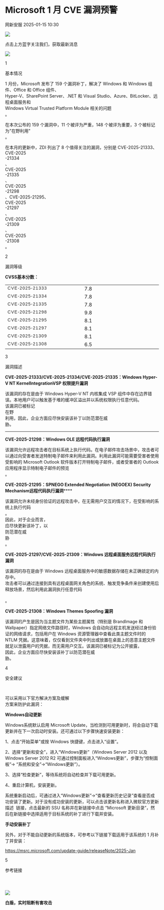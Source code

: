 #  Microsoft 1 月 CVE 漏洞预警   
 网新安服   2025-01-15 10:30  
  
![](https://mmbiz.qpic.cn/mmbiz_gif/OT1Aib4N17tPv5yWNBzpJW1HreoibdQRN6YakorxwBv9OVxREDT20IjMqvbKc4icFgxJwDAYgWl6ttLkvLpwKVoqw/640?wx_fmt=gif "")  
  
点击上方蓝字关注我们，获取最新消息  
  
  
![](https://mmbiz.qpic.cn/mmbiz_png/OT1Aib4N17tPv5yWNBzpJW1HreoibdQRN6ibt323b0qdibplmTcL1ibSPicweE7SV0zUESdKqrNiaPxZmfslRIbXoWVzg/640?wx_fmt=png "")  
  
1  
  
基本情况  
  
1 月份，Microsoft 发布了 159 个漏洞补丁，解决了 Windows 和 Windows 组件、Office 和 Office 组件、  
Hyper-V、SharePoint Server、.NET 和 Visual Studio、Azure、BitLocker、远程桌面服务和   
Windows Virtual Trusted Platform Module 相关的问题  
。  
  
  
在本次公布的 159 个漏洞中，11 个被评为严重，148 个被评为重要，3 个被标记为"在野利用"  
。  
  
  
在本月的更新中，ZDI 列出了 8 个值得关注的漏洞，分别是 CVE-2025-21333、  
CVE-2025  
-21334  
、  
CVE-2025  
-21335  
、  
CVE-2025  
-21298  
、CVE-2025-21295、  
CVE-2025  
-21297  
、  
CVE-2025  
-21309  
、  
CVE-2025  
-21308  
。  
  
  
2  
  
漏洞等级  
  
**CVSS基本分数：**  
<table><tbody><tr><td width="259" valign="top" style="word-break: break-all;"><span style="color: rgb(34, 34, 34);font-family: &#34;Microsoft YaHei UI&#34;, sans-serif;font-size: 14px;letter-spacing: 1.53333px;text-align: left;text-wrap: wrap;background-color: rgb(255, 255, 255);">CVE-2025-21333</span></td><td width="259" valign="top" style="word-break: break-all;">7.8<br/></td></tr><tr><td width="259" valign="top" style="word-break: break-all;"><span style="color: rgb(34, 34, 34);font-family: &#34;Microsoft YaHei UI&#34;, sans-serif;font-size: 14px;letter-spacing: 1.53333px;text-align: left;text-wrap: wrap;background-color: rgb(255, 255, 255);"><span style="color: rgb(34, 34, 34);font-family: &#34;Microsoft YaHei UI&#34;, sans-serif;font-size: 14px;letter-spacing: 1.53333px;text-align: left;background-color: rgb(255, 255, 255);">CVE-2025</span><span style="color: rgb(34, 34, 34);font-family: &#34;Microsoft YaHei UI&#34;, sans-serif;font-size: 14px;letter-spacing: 1.53333px;text-align: left;background-color: rgb(255, 255, 255);">-21334</span></span></td><td width="259" valign="top" style="word-break: break-all;">7.8<br/></td></tr><tr><td width="259" valign="top" style="word-break: break-all;"><span style="color: rgb(34, 34, 34);font-family: &#34;Microsoft YaHei UI&#34;, sans-serif;font-size: 14px;letter-spacing: 1.53333px;text-align: left;text-wrap: wrap;background-color: rgb(255, 255, 255);"><span style="color: rgb(34, 34, 34);font-family: &#34;Microsoft YaHei UI&#34;, sans-serif;font-size: 14px;letter-spacing: 1.53333px;text-align: left;background-color: rgb(255, 255, 255);">CVE-2025</span><span style="color: rgb(34, 34, 34);font-family: &#34;Microsoft YaHei UI&#34;, sans-serif;font-size: 14px;letter-spacing: 1.53333px;text-align: left;background-color: rgb(255, 255, 255);">-21335</span></span></td><td width="259" valign="top" style="word-break: break-all;">7.8<br/></td></tr><tr><td width="259" valign="top" style="word-break: break-all;"><span style="color: rgb(34, 34, 34);font-family: &#34;Microsoft YaHei UI&#34;, sans-serif;font-size: 14px;letter-spacing: 1.53333px;text-align: left;text-wrap: wrap;background-color: rgb(255, 255, 255);"><span style="color: rgb(34, 34, 34);font-family: &#34;Microsoft YaHei UI&#34;, sans-serif;font-size: 14px;letter-spacing: 1.53333px;text-align: left;background-color: rgb(255, 255, 255);">CVE-2025</span><span style="color: rgb(34, 34, 34);font-family: &#34;Microsoft YaHei UI&#34;, sans-serif;font-size: 14px;letter-spacing: 1.53333px;text-align: left;background-color: rgb(255, 255, 255);">-21298</span></span></td><td width="259" valign="top" style="word-break: break-all;">9.8<br/></td></tr><tr><td width="259" valign="top" style="word-break: break-all;"><span style="color: rgb(34, 34, 34);font-family: &#34;Microsoft YaHei UI&#34;, sans-serif;font-size: 14px;letter-spacing: 1.53333px;text-align: left;text-wrap: wrap;background-color: rgb(255, 255, 255);"><span style="color: rgb(34, 34, 34);font-family: &#34;Microsoft YaHei UI&#34;, sans-serif;font-size: 14px;letter-spacing: 1.53333px;text-align: left;background-color: rgb(255, 255, 255);">CVE-2025</span><span style="color: rgb(34, 34, 34);font-family: &#34;Microsoft YaHei UI&#34;, sans-serif;font-size: 14px;letter-spacing: 1.53333px;text-align: left;background-color: rgb(255, 255, 255);">-21295</span></span></td><td width="259" valign="top" style="word-break: break-all;">8.1<br/></td></tr><tr><td width="259" valign="top" style="word-break: break-all;"><span style="color: rgb(34, 34, 34);font-family: &#34;Microsoft YaHei UI&#34;, sans-serif;font-size: 14px;letter-spacing: 1.53333px;text-align: left;text-wrap: wrap;background-color: rgb(255, 255, 255);"><span style="color: rgb(34, 34, 34);font-family: &#34;Microsoft YaHei UI&#34;, sans-serif;font-size: 14px;letter-spacing: 1.53333px;text-align: left;background-color: rgb(255, 255, 255);">CVE-2025</span><span style="color: rgb(34, 34, 34);font-family: &#34;Microsoft YaHei UI&#34;, sans-serif;font-size: 14px;letter-spacing: 1.53333px;text-align: left;background-color: rgb(255, 255, 255);">-21297</span></span></td><td width="259" valign="top" style="word-break: break-all;">8.1<br/></td></tr><tr><td width="259" valign="top" style="word-break: break-all;"><span style="color: rgb(34, 34, 34);font-family: &#34;Microsoft YaHei UI&#34;, sans-serif;font-size: 14px;letter-spacing: 1.53333px;text-align: left;text-wrap: wrap;background-color: rgb(255, 255, 255);"><span style="color: rgb(34, 34, 34);font-family: &#34;Microsoft YaHei UI&#34;, sans-serif;font-size: 14px;letter-spacing: 1.53333px;text-align: left;background-color: rgb(255, 255, 255);">CVE-2025</span><span style="color: rgb(34, 34, 34);font-family: &#34;Microsoft YaHei UI&#34;, sans-serif;font-size: 14px;letter-spacing: 1.53333px;text-align: left;background-color: rgb(255, 255, 255);">-21309</span></span></td><td width="259" valign="top" style="word-break: break-all;">8.1<br/></td></tr><tr><td width="259" valign="top" style="word-break: break-all;"><span style="color: rgb(34, 34, 34);font-family: &#34;Microsoft YaHei UI&#34;, sans-serif;font-size: 14px;letter-spacing: 1.53333px;text-align: left;text-wrap: wrap;background-color: rgb(255, 255, 255);"><span style="color: rgb(34, 34, 34);font-family: &#34;Microsoft YaHei UI&#34;, sans-serif;font-size: 14px;letter-spacing: 1.53333px;text-align: left;background-color: rgb(255, 255, 255);">CVE-2025</span><span style="color: rgb(34, 34, 34);font-family: &#34;Microsoft YaHei UI&#34;, sans-serif;font-size: 14px;letter-spacing: 1.53333px;text-align: left;background-color: rgb(255, 255, 255);">-21308</span></span></td><td width="259" valign="top" style="word-break: break-all;">6.5</td></tr></tbody></table>  
  
  
3  
  
漏洞描述  
  
**CVE-2025-21333/CVE-2025-21334/CVE-2025-21335：Windows Hyper-V NT Kernel****Integration****VSP 权限提升漏洞**  
  
该漏洞的存在是由于 Windows Hyper-V NT 内核集成 VSP 组件中存在边界错误。本地用户可以触发基于堆的缓冲区溢出并以系统权限执行任意代码。  
该漏洞已被标记  
在野  
利用，因此，企业方面应尽快安装该补丁以防范潜在威  
胁。  
  
****  
  
**CVE-2025-21298：Windows OLE 远程代码执行漏洞**  
  
  
该漏洞允许远程攻击者在目标系统上执行代码。在电子邮件攻击场景中，攻击者可以通过向受害者发送特制电子邮件来利用此漏洞。利用此漏洞可能需要受害者使用受影响的 Microsoft Outlook 软件版本打开特制电子邮件，或者受害者的 Outlook 应用程序显示特制电子邮件的预览  
。  
  
  
**CVE-2025-21295：SPNEGO Extended Negotiation (NEGOEX) Security Mechanism****远程代码执行漏洞**********  
  
该漏洞允许未经身份验证的远程攻击中，在无需用户交互的情况下，在受影响的系统上执行代码  
。  
因此，对于企业而言，  
应尽快更新该补丁，以  
防范潜在威  
胁  
。  
  
  
**CVE-2025-21297/CVE-2025-21309：Windows 远程桌面服务远程代码执行漏洞**  
  
该漏洞的存在是由于 Windows 远程桌面服务中的敏感数据存储在未正确锁定的内存中。  
攻击者可以通过连接到具有远程桌面网关角色的系统、触发竞争条件来创建使用后释放场景，然后利用此漏洞执行任意代码  
   
。  
  
  
**CVE-2025-21308：Windows Themes Spoofing 漏洞**  
  
该漏洞的产生是因为当主题文件为某些主题属性（特别是 BrandImage 和 Wallpaper）指定网络文件路径时，Windows 会自动向远程主机发送经过身份验证的网络请求，包括用户在 Windows 资源管理器中查看此类主题文件时的 NTLM 凭据。这意味着，仅仅看到文件夹中列出或放置在桌面上的恶意主题文件就足以泄露用户的凭据，而无需用户交互。该漏洞已被标记为公开披露，  
因此，企业方面应尽快安装该补丁以防范潜在威  
胁。  
  
  
‍4  
  
安全建议  
  
‍  
  
可以采用以下官方解决方案及缓解  
方案来防护此漏洞：  
  
**Windows自动更新**  
  
Windows系统默认启用 Microsoft Update，当检测到可用更新时，将会自动下载更新并在下一次启动时安装。还可通过以下步骤快速安装更新：  
  
1、点击“开始菜单”或按 Windows 快捷键，点击进入“设置”。  
  
2、选择“更新和安全”，进入“Windows更新”（Windows Server 2012 以及 Windows Server 2012 R2 可通过控制面板进入“Windows更新”，步骤为“控制面板”-> “系统和安全”->“Windows更新”）。  
  
3、选择“检查更新”，等待系统将自动检查并下载可用更新。  
  
4、重启计算机，安装更新。  
  
系统重新启动后，可通过进入“Windows更新”->“查看更新历史记录”查看是否成功安装了更新。对于没有成功安装的更新，可以点击该更新名称进入微软官方更新描述  链接，点击最新的 SSU 名称并在新链接中点击 “Microsoft 更新目录”，然后在新链接中选择适用于目标系统的补丁进行下载并安装。  
  
**手动安装补丁**  
  
另外，对于不能自动更新的系统版本，可参考以下链接下载适用于该系统的 1 月补丁并安装：  
  
https://msrc.microsoft.com/update-guide/releaseNote/2025-Jan  
  
  
5  
  
参考链接  
  
```
```  
```
```  
```
```  
  
  
![](https://mmbiz.qpic.cn/mmbiz_jpg/OT1Aib4N17tOicAE1WiaS3ibBFkRvmNLYPgnjJib9OMGzuSeZfBdE1EHFI0QyyZZ10fkTdUkhibW90vhvua9AVWYoGng/640?wx_fmt=jpeg "")  
  
**白盾，实时阻断有害攻击**  
  
